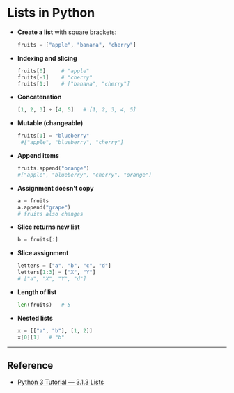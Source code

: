 # Lists in Python

- **Create a list** with square brackets:
  ```python
  fruits = ["apple", "banana", "cherry"]

- **Indexing and slicing**
  ```python
  fruits[0]     # "apple"
  fruits[-1]    # "cherry"
  fruits[1:]    # ["banana", "cherry"]

- **Concatenation**
  ```python
  [1, 2, 3] + [4, 5]   # [1, 2, 3, 4, 5]

- **Mutable (changeable)**
  ```python
  fruits[1] = "blueberry"
   #["apple", "blueberry", "cherry"]

- **Append items**
  ```python
  fruits.append("orange")
  #["apple", "blueberry", "cherry", "orange"]

- **Assignment doesn't copy**
  ```python
  a = fruits
  a.append("grape")
  # fruits also changes

- **Slice returns new list**
  ```python
  b = fruits[:]
  
- **Slice assignment**
  ```python
  letters = ["a", "b", "c", "d"]
  letters[1:3] = ["X", "Y"]
  # ["a", "X", "Y", "d"]

- **Length of list**
  ```python
  len(fruits)   # 5

- **Nested lists**
  ```python
  x = [["a", "b"], [1, 2]]
  x[0][1]   # "b"

---

## Reference
- [Python 3 Tutorial — 3.1.3 Lists](https://docs.python.org/3/tutorial/introduction.html#lists)
